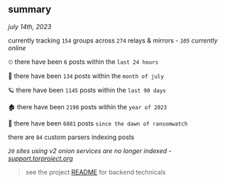 
## summary
_july 14th, 2023_

currently tracking `154` groups across `274` relays & mirrors - _`105` currently online_

⏲ there have been `6` posts within the `last 24 hours`

🦈 there have been `134` posts within the `month of july`

🪐 there have been `1145` posts within the `last 90 days`

🏚 there have been `2190` posts within the `year of 2023`

🦕 there have been `6881` posts `since the dawn of ransomwatch`

there are `84` custom parsers indexing posts

_`20` sites using v2 onion services are no longer indexed - [support.torproject.org](https://support.torproject.org/onionservices/v2-deprecation/)_

> see the project [README](https://github.com/joshhighet/ransomwatch#ransomwatch--) for backend technicals
